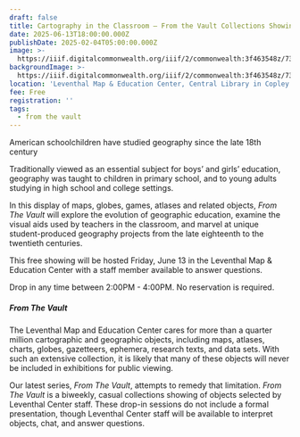 ```yaml
---
draft: false
title: Cartography in the Classroom — From the Vault Collections Showing
date: 2025-06-13T18:00:00.000Z
publishDate: 2025-02-04T05:00:00.000Z
image: >-
  https://iiif.digitalcommonwealth.org/iiif/2/commonwealth:3f463548z/73,1650,4877,2273/,1200/0/default.jpg
backgroundImage: >-
  https://iiif.digitalcommonwealth.org/iiif/2/commonwealth:3f463548z/73,1650,4877,2273/,1200/0/default.jpg
location: 'Leventhal Map & Education Center, Central Library in Copley Square'
fee: Free
registration: ''
tags:
  - from the vault
---
```


American schoolchildren have studied geography since the late 18th century

Traditionally viewed as an essential subject for boys’ and girls’ education, geography was taught to children in primary school, and to young adults studying in high school and college settings.

In this display of maps, globes, games, atlases and related objects, *From The Vault* will explore the evolution of geographic education, examine the visual aids used by teachers in the classroom, and marvel at unique student-produced geography projects from the late eighteenth to the twentieth centuries.

This free showing will be hosted Friday, June 13 in the Leventhal Map & Education Center with a staff member available to answer questions.

Drop in any time between 2:00PM - 4:00PM. No reservation is required.

##### ***From The Vault***

The Leventhal Map and Education Center cares for more than a quarter million cartographic and geographic objects, including maps, atlases, charts, globes, gazetteers, ephemera, research texts, and data sets. With such an extensive collection, it is likely that many of these objects will never be included in exhibitions for public viewing.

Our latest series, *From The Vault*, attempts to remedy that limitation. *From The Vault* is a biweekly, casual collections showing of objects selected by Leventhal Center staff. These drop-in sessions do not include a formal presentation, though Leventhal Center staff will be available to interpret objects, chat, and answer questions.
